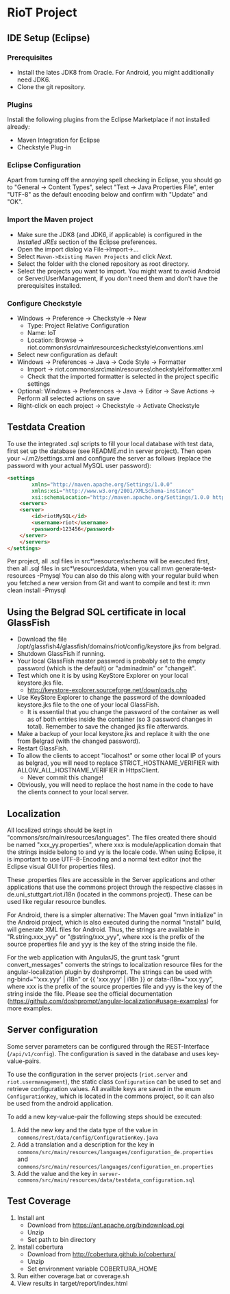 # RioT Project

## IDE Setup (Eclipse)

### Prerequisites

- Install the lates JDK8 from Oracle. For Android, you might additionally need JDK6.
- Clone the git repository.

### Plugins
Install the following plugins from the Eclipse Marketplace if not installed already:

- Maven Integration for Eclipse
- Checkstyle Plug-in

### Eclipse Configuration
Apart from turning off the annoying spell checking in Eclipse, you should go to "General -> Content Types", select "Text -> Java Properties File", enter "UTF-8" as the default encoding below and confirm with "Update" and "OK".

### Import the Maven project
- Make sure the JDK8 (and JDK6, if applicable) is configured in the *Installed JREs* section of the Eclipse preferences.
- Open the import dialog via File->Import->...
- Select `Maven->Existing Maven Projects` and click *Next*.
- Select the folder with the cloned repository as root directory.
- Select the projects you want to import. You might want to avoid Android or Server/UserManagement, if you don't need them and don't have the prerequisites installed.

### Configure Checkstyle
- Windows -> Preference -> Checkstyle -> New
  - Type: Project Relative Configuration
  - Name: IoT
  - Location: Browse -> riot.commons\src\main\resources\checkstyle\conventions.xml
- Select new configuration as default
- Windows -> Preferences -> Java -> Code Style -> Formatter
  - Import -> riot.commons\src\main\resources\checkstyle\formatter.xml
  - Check that the imported formatter is selected in the project specific settings
- Optional: Windows -> Preferences -> Java -> Editor -> Save Actions -> Perform all selected actions on save
- Right-click on each project -> Checkstyle -> Activate Checkstyle 

## Testdata Creation
To use the integrated .sql scripts to fill your local database with test data, first set up the database (see README.md in server project).
Then open your ~/.m2/settings.xml and configure the server as follows (replace the password with your actual MySQL user password):

```html
<settings
        xmlns="http://maven.apache.org/Settings/1.0.0"
        xmlns:xsi="http://www.w3.org/2001/XMLSchema-instance"
        xsi:schemaLocation="http://maven.apache.org/Settings/1.0.0 http://maven.apache.org/xsd/settings-1.0.0.xsd">
    <servers>
	<server>
		<id>riotMySQL</id>
		<username>riot</username>
		<password>123456</password>
	</server>
    </servers>
</settings>
```

Per project, all .sql files in src\*\resources\schema will be executed first, then all .sql files in src\*\resources\data, when you call
mvn generate-test-resources -Pmysql
You can also do this along with your regular build when you fetched a new version from Git and want to compile and test it:
mvn clean install -Pmysql

## Using the Belgrad SQL certificate in local GlassFish
- Download the file /opt/glassfish4/glassfish/domains/riot/config/keystore.jks from belgrad.
- Shutdown GlassFish if running.
- Your local GlassFish master password is probably set to the empty password (which is the default) or "adminadmin" or "changeit".
- Test which one it is by using KeyStore Explorer on your local keystore.jks file.
  - http://keystore-explorer.sourceforge.net/downloads.php
- Use KeyStore Explorer to change the password of the downloaded keystore.jks file to the one of your local GlassFish.
  - It is essential that you change the password of the container as well as of both entries inside the container (so 3 password changes in total). Remember to save the changed jks file afterwards.
- Make a backup of your local keystore.jks and replace it with the one from Belgrad (with the changed password).
- Restart GlassFish.
- To allow the clients to accept "localhost" or some other local IP of yours as belgrad, you will need to replace STRICT_HOSTNAME_VERIFIER with ALLOW_ALL_HOSTNAME_VERIFIER in HttpsClient.
  - Never commit this change!
- Obviously, you will need to replace the host name in the code to have the clients connect to your local server.

## Localization
All localized strings should be kept in "commons/src/main/resources/languages". The files created there should be named "xxx_yy.properties", where xxx is module/application domain that the strings inside belong to and yy is the locale code. When using Eclipse, it is important to use UTF-8-Encoding and a normal text editor (not the Eclipse visual GUI for properties files).

These .properties files are accessible in the Server applications and other applications that use the commons project through the respective classes in de.uni_stuttgart.riot.i18n (located in the commons project). These can be used like regular resource bundles.

For Android, there is a simpler alternative: The Maven goal "mvn initialize" in the Android project, which is also executed during the normal "install" build, will generate XML files for Android. Thus, the strings are available in "R.string.xxx_yyy" or "@string/xxx_yyy", where xxx is the prefix of the source properties file and yyy is the key of the string inside the file.

For the web application with AngularJS, the grunt task "grunt convert_messages" converts the strings to localization resource files for the angular-localization plugin by doshprompt. The strings can be used with ng-bind="'xxx.yyy' | i18n" or {{ 'xxx.yyy' | i18n }} or data-i18n="xxx.yyy", where xxx is the prefix of the source properties file and yyy is the key of the string inside the file. Please see the official documentation (https://github.com/doshprompt/angular-localization#usage-examples) for more examples.

## Server configuration
Some server parameters can be configured through the REST-Interface (`/api/v1/config`). The configuration is saved in the database and uses key-value-pairs. 

To use the configuration in the server projects (`riot.server` and `riot.usermanagement`), the static class `Configuration` can be used to set and retrieve configuration values. All availble keys are saved in the enum `ConfigurationKey`, which is located in the commons project, so it can also be used from the android application.

To add a new key-value-pair the following steps should be executed:
1. Add the new key and the data type of the value in `commons/rest/data/config/ConfigurationKey.java`
2. Add a translation and a description for the key in `commons/src/main/resources/languages/configuration_de.properties` and `commons/src/main/resources/languages/configuration_en.properties`
3. Add the value and the key in `server-commons/src/main/resources/data/testdata_configuration.sql`

## Test Coverage
1. Install ant
	- Download from https://ant.apache.org/bindownload.cgi
	- Unzip
	- Set path to bin directory
2. Install cobertura
	- Download from http://cobertura.github.io/cobertura/
	- Unzip
	- Set environment variable COBERTURA_HOME
3. Run either coverage.bat or coverage.sh
4. View results in target/report/index.html
